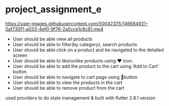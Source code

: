 # project_assignment_e



https://user-images.githubusercontent.com/50042375/146684921-0af730f1-a033-4ef0-9f76-2a5cce1c6c81.mp4




* User should be able view all products
* User should be able to filter(by category), search products
* User should be able click on a product and be navigated to the detailed screen
* User should be able to like/unlike products using ❤️ icon.
* User should be able to add the product to the cart using ‘Add to Cart’ button
* User should be able to navigate to cart page using 🛒button
* User should be able to view the products in the cart
* User should be able to remove product from the cart

used providers to do state management & built with flutter 2.8.1 version
